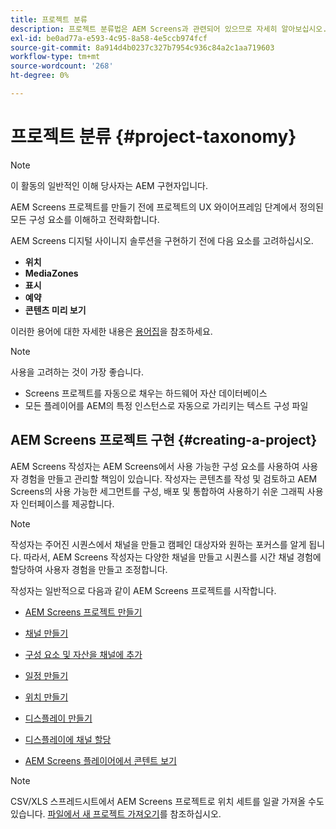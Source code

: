 ```yaml
---
title: 프로젝트 분류
description: 프로젝트 분류법은 AEM Screens과 관련되어 있으므로 자세히 알아보십시오.
exl-id: be0ad77a-e593-4c95-8a58-4e5ccb974fcf
source-git-commit: 8a914d4b0237c327b7954c936c84a2c1aa719603
workflow-type: tm+mt
source-wordcount: '268'
ht-degree: 0%

---
```


# 프로젝트 분류 {#project-taxonomy}

>[!NOTE]
>
>이 활동의 일반적인 이해 당사자는 AEM 구현자입니다.

AEM Screens 프로젝트를 만들기 전에 프로젝트의 UX 와이어프레임 단계에서 정의된 모든 구성 요소를 이해하고 전략화합니다.

AEM Screens 디지털 사이니지 솔루션을 구현하기 전에 다음 요소를 고려하십시오.

* **위치**
* **MediaZones**
* **표시**
* **예약**
* **콘텐츠 미리 보기**

이러한 용어에 대한 자세한 내용은 [용어집](https://experienceleague.adobe.com/en/docs/experience-manager-screens/user-guide/overview/screens-glossary)을 참조하세요.

>[!NOTE]
>
>사용을 고려하는 것이 가장 좋습니다.
>
>* Screens 프로젝트를 자동으로 채우는 하드웨어 자산 데이터베이스
>* 모든 플레이어를 AEM의 특정 인스턴스로 자동으로 가리키는 텍스트 구성 파일

## AEM Screens 프로젝트 구현 {#creating-a-project}

AEM Screens 작성자는 AEM Screens에서 사용 가능한 구성 요소를 사용하여 사용자 경험을 만들고 관리할 책임이 있습니다. 작성자는 콘텐츠를 작성 및 검토하고 AEM Screens의 사용 가능한 세그먼트를 구성, 배포 및 통합하여 사용하기 쉬운 그래픽 사용자 인터페이스를 제공합니다.

>[!NOTE]
>
>작성자는 주어진 시퀀스에서 채널을 만들고 캠페인 대상자와 원하는 포커스를 알게 됩니다. 따라서, AEM Screens 작성자는 다양한 채널을 만들고 시퀀스를 시간 채널 경험에 할당하여 사용자 경험을 만들고 조정합니다.

작성자는 일반적으로 다음과 같이 AEM Screens 프로젝트를 시작합니다.

* [AEM Screens 프로젝트 만들기](https://experienceleague.adobe.com/en/docs/experience-manager-screens/user-guide/authoring/setting-up-projects/creating-a-screens-project)
* [채널 만들기](https://experienceleague.adobe.com/en/docs/experience-manager-screens/user-guide/authoring/setting-up-projects/managing-channels)
* [구성 요소 및 자산을 채널에 추가](https://experienceleague.adobe.com/en/docs/experience-manager-screens/user-guide/authoring/product-features/adding-components-to-a-channel)
* [일정 만들기](https://experienceleague.adobe.com/en/docs/experience-manager-screens/user-guide/authoring/setting-up-projects/managing-schedules)
* [위치 만들기](https://experienceleague.adobe.com/en/docs/experience-manager-screens/user-guide/authoring/setting-up-projects/managing-locations)
* [디스플레이 만들기](https://experienceleague.adobe.com/en/docs/experience-manager-screens/user-guide/authoring/setting-up-projects/managing-displays)
* [디스플레이에 채널 할당](https://experienceleague.adobe.com/en/docs/experience-manager-screens/user-guide/authoring/setting-up-projects/assigning-channels/channel-assignment)

* [AEM Screens 플레이어에서 콘텐트 보기](https://experienceleague.adobe.com/en/docs/experience-manager-screens/user-guide/administering/working-with-screens-player)

>[!NOTE]
>CSV/XLS 스프레드시트에서 AEM Screens 프로젝트로 위치 세트를 일괄 가져올 수도 있습니다. [파일에서 새 프로젝트 가져오기](https://experienceleague.adobe.com/en/docs/experience-manager-screens/user-guide/administering/project-importer)를 참조하십시오.
